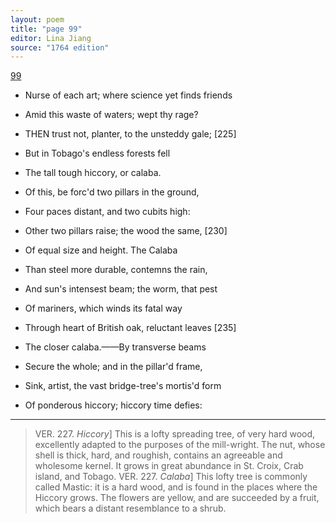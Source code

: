 ```yaml
---
layout: poem
title: "page 99"
editor: Lina Jiang
source: "1764 edition"
---
```



[99]()

- Nurse of each art; where science yet finds friends
- Amid this waste of waters; wept thy rage?

- THEN trust not, planter, to the unsteddy gale; [225]
- But in Tobago's endless forests fell
- The tall tough hiccory, or calaba.
- Of this, be forc'd two pillars in the ground,
- Four paces distant, and two cubits high:
- Other two pillars raise; the wood the same, [230]
- Of equal size and height. The Calaba
- Than steel more durable, contemns the rain,
- And sun's intensest beam; the worm, that pest
- Of mariners, which winds its fatal way
- Through heart of British oak, reluctant leaves [235]
- The closer calaba.——By transverse beams
- Secure the whole; and in the pillar'd frame,
- Sink, artist, the vast bridge-tree's mortis'd form
- Of ponderous hiccory; hiccory time defies:

---

> VER. 227. *Hiccory*\] This is a lofty spreading tree, of very hard wood, excellently adapted to the purposes of the mill-wright. The nut, whose shell is thick, hard, and roughish, contains an agreeable and wholesome kernel. It grows in great abundance in St. Croix, Crab island, and Tobago.
> VER. 227. *Calaba*\] This lofty tree is commonly called Mastic: it is a hard wood, and is found in the places where the Hiccory grows. The flowers are yellow, and are succeeded by a fruit, which bears a distant resemblance to a shrub.